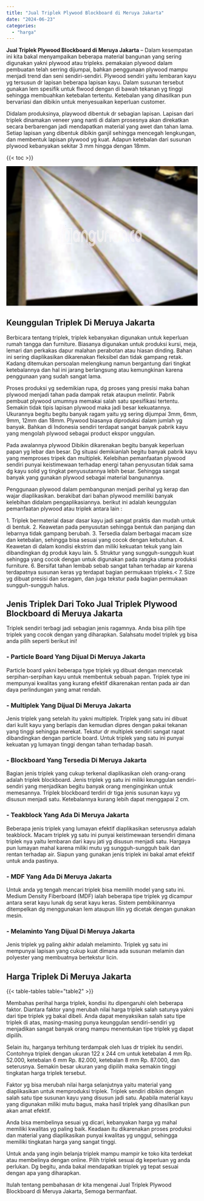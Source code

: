 ```yaml
---
title: "Jual Triplek Plywood Blockboard di Meruya Jakarta"
date: "2024-06-23"
categories: 
  - "harga"
---
```


**Jual Triplek Plywood Blockboard di Meruya Jakarta** – Dalam kesempatan ini kita bakal menyampaikan beberapa material bangunan yang sering digunakan yakni plywood atau tripleks. pemakaian plywood dalam pembuatan telah serring dijumpai, bahkan penggunaan plywood mampu menjadi trend dan seni sendiri-sendiri. Plywood sendiri yaitu lembaran kayu yg tersusun dr lapisan beberapa lapisan kayu. Dalam susunan tersebut gunakan lem spesifik untuk flwood dengan di bawah tekanan yg tinggi sehingga membuahkan ketebalan tertentu. Ketebalan yang dihasilkan pun bervariasi dan dibikin untuk menyesuaikan keperluan customer.

Didalam produksinya, playwood dibentuk dr sebagian lapisan. Lapisan dari triplek dinamakan veneer yang nanti di dalam prosesnya akan direkatkan secara berbarengan jadi mendapatkan material yang awet dan tahan lama. Setiap lapisan yang dibentuk dibikin ganjil sehingga mencegah lengkungan, dan membentuk lapisan plywood yg kuat. Adapun ketebalan dari susunan plywood kebanyakan sekitar 3 mm hingga dengan 18mm.

{{< toc >}}

![Jual Triplek Plywood Blockboard di Meruya Jakarta](/images/jual-triplek-murah-24.png)

## Keunggulan Triplek Di Meruya Jakarta

Berbicara tentang triplek, triplek kebanyakan digunakan untuk keperluan rumah tangga dan furniture. Biasanya digunakan untuk produksi kursi, meja, lemari dan perkakas dapur malahan perabotan atau hiasan dinding. Bahan ini sering diaplikasikan dikarenakan fleksibel dan tidak gampang retak. Kadang ditemukan persoalan melengkung namun bergantung dari tingkat ketebalannya dan hal ini jarang berlangsung atau kemungkinan karena penggunaan yang sudah sangat lama.

Proses produksi yg sedemikian rupa, dg proses yang presisi maka bahan plywood menjadi tahan pada dampak retak ataupun melintir. Pabrik pembuat plywood umumnya memakai salah satu spesifikasi tertentu. Semakin tidak tipis lapisan plywood maka jadi besar kekuatannya. Ukurannya begitu begitu banyak ragam yaitu yg sering dijumpai 3mm, 6mm, 9mm, 12mm dan 18mm. Plywood biasanya diproduksi dalam jumlah yg banyak. Bahkan di Indonesia sendiri terdapat sangat banyak pabrik kayu yang mengolah plywood sebagai product ekspor unggulan.

Pada awalannya plywood Dibikin dikarenakan begitu banyak keperluan papan yg lebar dan besar. Dg situasi demikianlah begitu banyak pabrik kayu yang memproses tripek dan multiplek. Kelebihan pemanfaatan plywood sendiri punyai keistimewaan terhadap energi tahan penyusutan tidak sama dg kayu solid yg tingkat penyusutannya lebih besar. Sehingga sangat banyak yang gunakan plywood sebagai material bangunannya.

Penggunaan plywood dalam pembangunan menjadi perihal yg kerap dan wajar diaplikasikan. berakibat dari bahan plywood memiliki banyak kelebihan didalam pengaplikasiannya. berikut ini adalah keunggulan pemanfaatan plywood atau triplek antara lain :

1\. Triplek bermaterial dasar dasar kayu jadi sangat praktis dan mudah untuk di bentuk. 2. Keawetan pada penyusutan sehingga bentuk dan panjang dan lebarnya tidak gampang berubah. 3. Tersedia dalam berbagai macam size dan ketebalan, sehingga bisa sesuai yang cocok dengan kebutuhan. 4. Keawetan di dalam kondisi ekstrim dan miliki kekuatan tekuk yang lain dibandingkan dg produk kayu lain. 5. Struktur yang sungguh-sungguh kuat sehingga yang cocok dengan untuk digunakan pada rangka utama produksi furniture. 6. Bersifat tahan lembab sebab sangat tahan terhadap air karena terdapatnya susunan keras yg terdapat bagian permukaan tripleks.< 7. Size yg dibuat presisi dan seragam, dan juga tekstur pada bagian permukaan sungguh-sungguh halus.

## Jenis Triplek Dari Toko Jual Triplek Plywood Blockboard di Meruya Jakarta

Triplek sendiri terbagi jadi sebagian jenis ragamnya. Anda bisa pilih tipe triplek yang cocok dengan yang diharapkan. Salahsatu model triplek yg bisa anda pilih seperti berikut ini!

### \- Particle Board Yang Dijual Di Meruya Jakarta

Particle board yakni beberapa type triplek yg dibuat dengan mencetak serpihan-serpihan kayu untuk membentuk sebuah papan. Triplek type ini mempunyai kwalitas yang kurang efektif dikarenakan rentan pada air dan daya perlindungan yang amat rendah.

### \- Multiplek Yang Dijual Di Meruya Jakarta

Jenis triplek yang setelah itu yakni multiplek. Triplek yang satu ini dibuat dari kulit kayu yang berlapis dan kemudian dipres dengan pakai tekanan yang tinggi sehingga merekat. Tekstur dr multiplek sendiri sangat rapat dibandingkan dengan particle board. Untuk triplek yang satu ini punyai kekuatan yg lumayan tinggi dengan tahan terhadap basah.

### \- Blockboard Yang Tersedia Di Meruya Jakarta

Bagian jenis triplek yang cukup terkenal diaplikasikan oleh orang-orang adalah triplek blockboard. Jenis triplek yg satu ini miliki keunggulan sendiri-sendiri yang menjadikan begitu banyak orang menginginkan untuk memesannya. Triplek blockboard terdiri dr tiga jenis susunan kayu yg disusun menjadi satu. Ketebalannya kurang lebih dapat menggapai 2 cm.

### \- Teakblock Yang Ada Di Meruya Jakarta

Beberapa jenis triplek yang lumayan efektif diaplikasikan seterusnya adalah teakblock. Macam triplek yg satu ini punyai keistimewaan tersendiri dimana triplek nya yaitu lembaran dari kayu jati yg disusun menjadi satu. Hargaya pun lumayan mahal karena miliki mutu yg sungguh-sungguh baik dan rentan terhadap air. Siapun yang gunakan jenis triplek ini bakal amat efektif untuk anda pastinya.

### \- MDF Yang Ada Di Meruya Jakarta

Untuk anda yg tengah mencari triplek bisa memilih model yang satu ini. Medium Density Fiberboard (MDF) ialah beberapa tipe triplek yg dicampur antara serat kayu lunak dg serat kayu keras. Sistem pembikinannya ditempelkan dg menggunakan lem ataupun lilin yg dicetak dengan gunakan mesin.

### \- Melaminto Yang Dijual Di Meruya Jakarta

Jenis triplek yg paling akhir adalah melaminto. Triplek yg satu ini mempunyai lapisan yang cukup kuat dimana ada susunan melamin dan polyester yang membuatnya bertekstur licin.

## Harga Triplek Di Meruya Jakarta

{{< table-tables table="table2" >}}

Membahas perihal harga triplek, kondisi itu dipengaruhi oleh beberapa faktor. Diantara faktor yang merubah nilai harga triplek salah satunya yakni dari tipe triplek yg bakal dibeli. Anda dapat menyaksikan salah satu tipe triplek di atas, masing-masing punya keunggulan sendiri-sendiri yg menjadikan sangat banyak orang mampu menentukan tipe triplek yg dapat dipilih.

Selain itu, harganya terhitung terdampak oleh luas dr triplek itu sendiri. Contohnya triplek dengan ukuran 122 x 244 cm untuk ketebalan 4 mm Rp. 52.000, ketebalan 6 mm Rp. 82.000, ketebalan 8 mm Rp. 87.000, dan seterusnya. Semakin besar ukuran yang dipilih maka semakin tinggi tingkatan harga triplek tersebut.

Faktor yg bisa merubah nilai harga selanjutnya yaitu material yang diaplikasikan untuk memproduksi triplek. Triplek sendiri dibikin dengan salah satu tipe susunan kayu yang disusun jadi satu. Apabila material kayu yang digunakan miliki mutu bagus, maka hasil triplek yang dihasilkan pun akan amat efektif.

Anda bisa membelinya sesuai yg dicari, kebanyakan harga yg mahal memiliki kwalitas yg paling baik. Keadaan itu dikarenakan proses produksi dan material yang diaplikasikan punyai kwalitas yg unggul, sehingga memiliki tingkatan harga yang sangat tinggi.

Untuk anda yang ingin belanja triplek mampu mampir ke toko kita terdekat atau membelinya dengan online. Pilih triplek sesuai dg keperluan yg anda perlukan. Dg begitu, anda bakal mendapatkan triplek yg tepat sesuai dengan apa yang diharapkan.

Itulah tentang pembahasan dr kita mengenai Jual Triplek Plywood Blockboard di Meruya Jakarta, Semoga bermanfaat.
